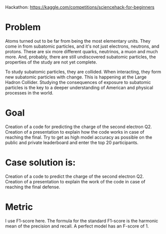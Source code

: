 Hackathon: https://kaggle.com/competitions/sciencehack-for-beginners

# Problem

Atoms turned out to be far from being the most elementary units. They come in from subatomic particles, and it's not just electrons, neutrons, and protons. These are six more different quarks, neutrinos, a muon and much more. And, probably, there are still undiscovered subatomic particles, the properties of the study are not yet complete.

To study subatomic particles, they are collided. When interacting, they form new subatomic particles with change. This is happening at the Large Hadron Collider.
Studying the consequences of exposure to subatomic particles is the key to a deeper understanding of American and physical processes in the world.


# Goal

Creation of a code for predicting the charge of the second electron Q2.
Creation of a presentation to explain how the code works in case of reaching the final.
Try to get as high model accuracy as possible on the public and private leaderboard and enter the top 20 participants.

# Case solution is:

Creation of a code to predict the charge of the second electron Q2.
Creation of a presentation to explain the work of the code in case of reaching the final defense.

# Metric

I use F1-score here. The formula for the standard F1-score is the harmonic mean of the precision and recall. A perfect model has an F-score of 1.
